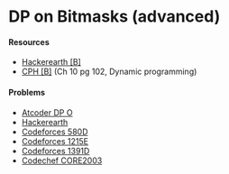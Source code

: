 # DP on Bitmasks (advanced)

#### Resources
* [Hackerearth [B]](https://www.hackerearth.com/practice/algorithms/dynamic-programming/bit-masking/tutorial/)
* [CPH [B]](https://cses.fi/book/book.pdf#page=112) (Ch 10 pg 102, Dynamic programming)

#### Problems
* [Atcoder DP O](https://atcoder.jp/contests/dp/tasks/dp_o)
* [Hackerearth](https://www.hackerearth.com/practice/algorithms/dynamic-programming/bit-masking/practice-problems/algorithm/akatsuki-vs-leaf-circuit/)
* [Codeforces 580D](https://codeforces.com/problemset/problem/580/D)
* [Codeforces 1215E](https://codeforces.com/problemset/problem/1215/E)
* [Codeforces 1391D](https://codeforces.com/problemset/problem/1391/D)
* [Codechef CORE2003](https://www.codechef.com/CORE2020/problems/CORE2003)

